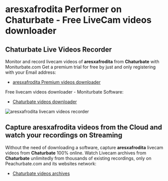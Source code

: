 # aresxafrodita Performer on Chaturbate - Free LiveCam videos downloader

## Chaturbate Live Videos Recorder

Monitor and record livecam videos of **aresxafrodita** from **Chaturbate** with Moniturbate.com
Get a premium trial for free by just and only registering with your Email address:
* [aresxafrodita Premium videos downloader](https://moniturbate.com/request-demo-licence-key.html)

Free livecam videos downloader - Moniturbate Software:
* [Chaturbate videos downloader](https://moniturbate.com/moniturbate-download-software.html)

![aresxafrodita livecam videos recorder](https://peachurnet.com/templates/moniturbate-software.png)


## Capture aresxafrodita videos from the Cloud and watch your recordings on Streaming

Without the need of downloading a software, capture **aresxafrodita** livecam videos from **Chaturbate** 100% online.
Watch Livecam archives from **Chaturbate** unlimitedly from thousands of existing recordings, only on Peachurbate.com and its websites network:
* [Chaturbate videos archives](https://peachurnet.com/)